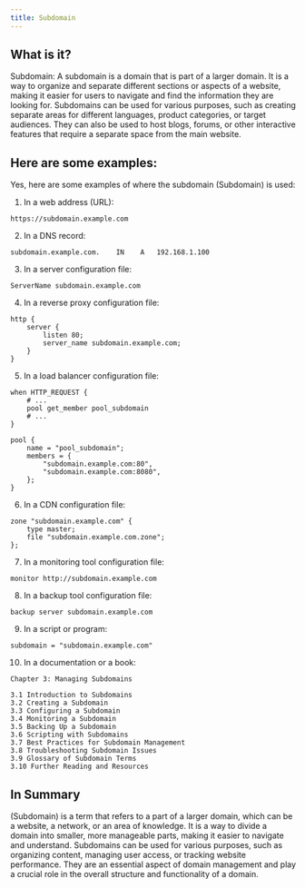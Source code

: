 ```yaml
---
title: Subdomain
---
```




## What is it?

Subdomain: A subdomain is a domain that is part of a larger domain. It is a way to organize and separate different sections or aspects of a website, making it easier for users to navigate and find the information they are looking for. Subdomains can be used for various purposes, such as creating separate areas for different languages, product categories, or target audiences. They can also be used to host blogs, forums, or other interactive features that require a separate space from the main website.

## Here are some examples:

Yes, here are some examples of where the subdomain (Subdomain) is used:

1. In a web address (URL):

```
https://subdomain.example.com
```

2. In a DNS record:

```
subdomain.example.com.    IN    A   192.168.1.100
```

3. In a server configuration file:

```
ServerName subdomain.example.com
```

4. In a reverse proxy configuration file:

```
http {
    server {
        listen 80;
        server_name subdomain.example.com;
    }
}
```

5. In a load balancer configuration file:

```
when HTTP_REQUEST {
    # ...
    pool get_member pool_subdomain
    # ...
}

pool {
    name = "pool_subdomain";
    members = {
        "subdomain.example.com:80",
        "subdomain.example.com:8080",
    };
}
```

6. In a CDN configuration file:

```
zone "subdomain.example.com" {
    type master;
    file "subdomain.example.com.zone";
};
```

7. In a monitoring tool configuration file:

```
monitor http://subdomain.example.com
```

8. In a backup tool configuration file:

```
backup server subdomain.example.com
```

9. In a script or program:

```
subdomain = "subdomain.example.com"
```

10. In a documentation or a book:

```
Chapter 3: Managing Subdomains

3.1 Introduction to Subdomains
3.2 Creating a Subdomain
3.3 Configuring a Subdomain
3.4 Monitoring a Subdomain
3.5 Backing Up a Subdomain
3.6 Scripting with Subdomains
3.7 Best Practices for Subdomain Management
3.8 Troubleshooting Subdomain Issues
3.9 Glossary of Subdomain Terms
3.10 Further Reading and Resources
```

## In Summary

(Subdomain) is a term that refers to a part of a larger domain, which can be a website, a network, or an area of knowledge. It is a way to divide a domain into smaller, more manageable parts, making it easier to navigate and understand. Subdomains can be used for various purposes, such as organizing content, managing user access, or tracking website performance. They are an essential aspect of domain management and play a crucial role in the overall structure and functionality of a domain.